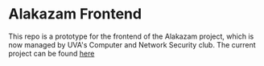 # Alakazam Frontend

This repo is a prototype for the frontend of the Alakazam project, which is now managed by UVA's Computer and Network Security club. The current project can be found [here](https://github.com/CNS-UVA/Alakazam-Frontend)
